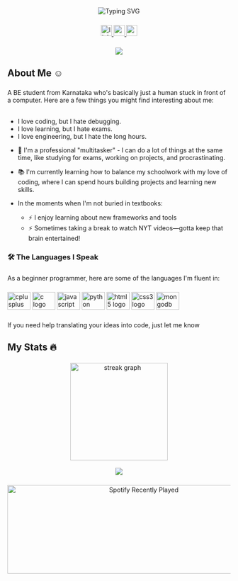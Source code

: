 <div align="center">
<!--   <img height="250" src="https://media.giphy.com/media/v1.Y2lkPTc5MGI3NjExZDY4YWMzZmY2MWMzMmNlOGU5Y2M3MjRkOTY5M2QzMzA1ZDJmZDcwMSZjdD1n/xUA7bdpLxQhsSQdyog/giphy.gif"  /> -->
<img src="https://readme-typing-svg.demolab.com?font=Fira+Code&size=30&pause=1000&center=true&random=false&width=900&height=150&lines=Hi%2C+I'm+Naveen;just+another+human+trying+to+make+sense+of;code+and+coffee" alt="Typing SVG" />
</div>

###

<div align="center">
  <a href="https://www.linkedin.com/in/naveen-gaonkar-2b0810258/" target="_blank">
    <img src="https://img.shields.io/static/v1?message=LinkedIn&logo=linkedin&label=&color=0077B5&logoColor=white&labelColor=&style=for-the-badge" height="25" alt="linkedin logo"  />
  </a>
  <a href="mailto:naveengaonkar014@gmail.com" target="_blank">
    <img src="https://img.shields.io/static/v1?message=Gmail&logo=gmail&label=&color=D14836&logoColor=white&labelColor=&style=for-the-badge" height="25" alt="gmail logo"  />
  </a>
<a href="https://www.npmjs.com/package/find-naveen?activeTab=readme"><img src="https://img.shields.io/badge/npx-find--naveen-e8200e" alt="npx - find-naveen" height="25"></a>
</div>

###

<div align="center">
  <img src="https://visitor-badge.laobi.icu/badge?page_id=Naveen.Naveen&left_text=views"  />
</div>

###

 <!--<h1 align="center">Hi there, I'm Naveen <img src="https://cdn3.emoji.gg/emojis/wavegif_1860.gif" width="30px" height="30px"></h1>-->



<h2 align="left">About Me ☺</h2>

###

A BE student from Karnataka who's basically just a human stuck in front of a computer. Here are a few things you might find interesting about me:<br><br>
  
* I love coding, but I hate debugging.<br>
* I love learning, but I hate exams.<br>
* I love engineering, but I hate the long hours.<br>

 - 🔭 I'm a professional "multitasker" - I can do a lot of things at the same time, like studying for exams, working on projects, and procrastinating.<br>
 
 - 📚 I'm currently learning how to balance my schoolwork with my love of coding, where I can spend hours building projects and learning new skills.<br>
 - In the moments when I'm not buried in textbooks:
   - ⚡ I enjoy learning about new frameworks and tools
   - ⚡ Sometimes taking a break to watch NYT  videos—gotta keep that brain entertained!

###

<h3 align="left">🛠 The Languages I Speak </h3>

###

<p align="left">
As a beginner programmer, here are some of the languages I'm fluent in:
</p>

###

<div align="left">
  <img src="https://cdn.jsdelivr.net/gh/devicons/devicon/icons/cplusplus/cplusplus-original.svg" height="40" width="52" alt="cplusplus logo"  />
  <img src="https://cdn.jsdelivr.net/gh/devicons/devicon/icons/c/c-original.svg" height="40" width="52" alt="c logo"  />
  <img src="https://cdn.jsdelivr.net/gh/devicons/devicon/icons/javascript/javascript-original.svg" height="40" width="52" alt="javascript logo"  />
  <img src="https://cdn.jsdelivr.net/gh/devicons/devicon/icons/python/python-original.svg" height="40" width="52" alt="python logo"  />
  <img src="https://cdn.jsdelivr.net/gh/devicons/devicon/icons/html5/html5-original.svg" height="40" width="52" alt="html5 logo"  />
  <img src="https://cdn.jsdelivr.net/gh/devicons/devicon/icons/css3/css3-original.svg" height="40" width="52" alt="css3 logo"  />
  <img src="https://cdn.jsdelivr.net/gh/devicons/devicon/icons/mongodb/mongodb-original.svg" height="40" width="52" alt="mongodb logo"  />
</div>

###

<p align="left">If you need help translating your ideas into code, just let me know</p>

###

<h2 align="left">  My Stats 🔥 </h2>

###

<div align="center">
   <img src="https://streak-stats.demolab.com?user=gaonkarBhai&locale=en&mode=daily&theme=dark&hide_border=false&border_radius=5&order=3" height="220" alt="streak graph" />
</div><br>
<div align="center">
<!--     <img src="https://github-readme-stats.vercel.app/api?username=gaonkarBhai&show_icons=true&count_private=true&hide_border=true" height="220" alt="GitHub stats" /> -->
  <img src="https://github-profile-summary-cards.vercel.app/api/cards/profile-details?username=gaonkarBhai&theme=github_dark" >
  </div>
</div>



###

<div align="center">
  <img src="https://spotify-recently-played-readme.vercel.app/api?user=31ck2kbm46wdr5qf3vzo6242cj4m&count=1" alt="Spotify Recently Played" width="600" height="200" />

</div>

###
